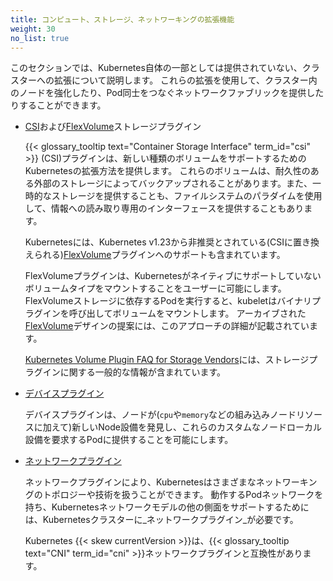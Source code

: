```yaml
---
title: コンピュート、ストレージ、ネットワーキングの拡張機能
weight: 30
no_list: true
---
```


このセクションでは、Kubernetes自体の一部としては提供されていない、クラスターへの拡張について説明します。
これらの拡張を使用して、クラスター内のノードを強化したり、Pod同士をつなぐネットワークファブリックを提供したりすることができます。

* [CSI](/ja/docs/concepts/storage/volumes/#csi)および[FlexVolume](/ja/docs/concepts/storage/volumes/#flexvolume)ストレージプラグイン

  {{< glossary_tooltip text="Container Storage Interface" term_id="csi" >}} (CSI)プラグインは、新しい種類のボリュームをサポートするためのKubernetesの拡張方法を提供します。
  これらのボリュームは、耐久性のある外部のストレージによってバックアップされることがあります。また、一時的なストレージを提供することも、ファイルシステムのパラダイムを使用して、情報への読み取り専用のインターフェースを提供することもあります。

  Kubernetesには、Kubernetes v1.23から非推奨とされている(CSIに置き換えられる)[FlexVolume](/docs/concepts/storage/volumes/#flexvolume)プラグインへのサポートも含まれています。

  FlexVolumeプラグインは、Kubernetesがネイティブにサポートしていないボリュームタイプをマウントすることをユーザーに可能にします。
  FlexVolumeストレージに依存するPodを実行すると、kubeletはバイナリプラグインを呼び出してボリュームをマウントします。
  アーカイブされた[FlexVolume](https://git.k8s.io/design-proposals-archive/storage/flexvolume-deployment.md)デザインの提案には、このアプローチの詳細が記載されています。

  [Kubernetes Volume Plugin FAQ for Storage Vendors](https://github.com/kubernetes/community/blob/master/sig-storage/volume-plugin-faq.md#kubernetes-volume-plugin-faq-for-storage-vendors)には、ストレージプラグインに関する一般的な情報が含まれています。

* [デバイスプラグイン](/docs/concepts/extend-kubernetes/compute-storage-net/device-plugins/)

  デバイスプラグインは、ノードが(`cpu`や`memory`などの組み込みノードリソースに加えて)新しいNode設備を発見し、これらのカスタムなノードローカル設備を要求するPodに提供することを可能にします。

* [ネットワークプラグイン](/docs/concepts/extend-kubernetes/compute-storage-net/network-plugins/)

  ネットワークプラグインにより、Kubernetesはさまざまなネットワーキングのトポロジーや技術を扱うことができます。
  動作するPodネットワークを持ち、Kubernetesネットワークモデルの他の側面をサポートするためには、Kubernetesクラスターに_ネットワークプラグイン_が必要です。

  Kubernetes {{< skew currentVersion >}}は、{{< glossary_tooltip text="CNI" term_id="cni" >}}ネットワークプラグインと互換性があります。
